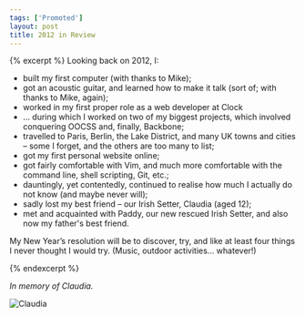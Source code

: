 ```yaml
---
tags: ['Promoted']
layout: post
title: 2012 in Review
---
```


{% excerpt %}
Looking back on 2012, I:

* built my first computer (with thanks to Mike);
* got an acoustic guitar, and learned how to make it talk (sort of; with thanks to Mike, again);
* worked in my first proper role as a web developer at Clock
* … during which I worked on two of my biggest projects, which involved conquering OOCSS and, finally, Backbone;
* travelled to Paris, Berlin, the Lake District, and many UK towns and cities – some I forget, and the others are too many to list;
* got my first personal website online;
* got fairly comfortable with Vim, and much more comfortable with the command line, shell scripting, Git, etc.;
* dauntingly, yet contentedly, continued to realise how much I actually do not know (and maybe never will);
* sadly lost my best friend – our Irish Setter, Claudia (aged 12);
* met and acquainted with Paddy, our new rescued Irish Setter, and also now my father's best friend.

My New Year’s resolution will be to discover, try, and like at least four things I never thought I would try. (Music, outdoor activities… whatever!)

{% endexcerpt %}

*In memory of Claudia.*

![Claudia](http://app.resrc.it/o=10/http://farm9.staticflickr.com/8064/8264037455_24335035e0_o.jpg)
